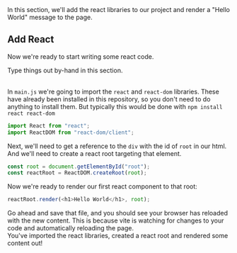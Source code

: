 <link rel="stylesheet" href="../../.images/styles.css"></link>

<aside instruction>
<div map></div>
In this section, we'll add the react libraries to our project and render a "Hello World" message to the page.
</aside>

## Add React

Now we're ready to start writing some react code.

<aside instruction>
<div by-hand></div>
Type things out by-hand in this section.
</aside>

<br>

In `main.js` we're going to import the `react` and `react-dom` libraries. These have already been installed in this repository, so you don't need to do anything to install them. But typically this would be done with `npm install react react-dom`

```js
import React from "react";
import ReactDOM from "react-dom/client";
```

Next, we'll need to get a reference to the `div` with the id of `root` in our html. And we'll need to create a react root targeting that element.

```js
const root = document.getElementById("root");
const reactRoot = ReactDOM.createRoot(root);
```

Now we're ready to render our first react component to that root:

```js
reactRoot.render(<h1>Hello World</h1>, root);
```

<aside check>
Go ahead and save that file, and you should see your browser has reloaded with the new content. This is because vite is watching for changes to your code and automatically reloading the page.
<div look></div>
</aside>

<aside goal>
<div goal></div>
You've imported the react libraries, created a react root and rendered some content out!
</aside>
